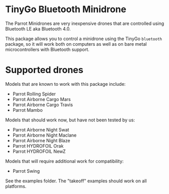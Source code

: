 # TinyGo Bluetooth Minidrone

The Parrot Minidrones are very inexpensive drones that are controlled using Bluetooth LE aka Bluetooth 4.0.

This package allows you to control a minidrone using the TinyGo `bluetooth` package, so it will work both on computers as well as on bare metal microcontrollers with Bluetooth support.

# Supported drones

Models that are known to work with this package include:

- Parrot Rolling Spider
- Parrot Airborne Cargo Mars
- Parrot Airborne Cargo Travis
- Parrot Mambo

Models that should work now, but have not been tested by us:

- Parrot Airborne Night Swat
- Parrot Airborne Night Maclane
- Parrot Airborne Night Blaze
- Parrot HYDROFOIL Orak
- Parrot HYDROFOIL NewZ

Models that will require additional work for compatibility:

- Parrot Swing

See the examples folder. The "takeoff" examples should work on all platforms.

